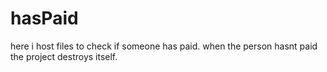 # hasPaid

here i host files to check if someone has paid. when the person hasnt paid the project destroys itself. 
